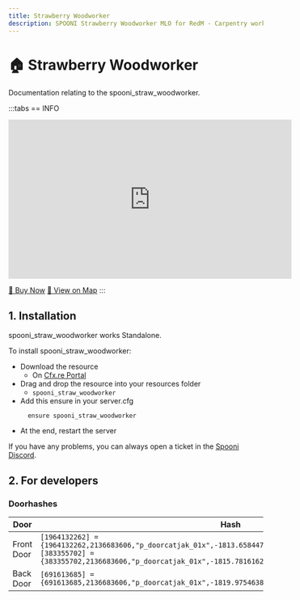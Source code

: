 ```yaml
---
title: Strawberry Woodworker
description: SPOONI Strawberry Woodworker MLO for RedM - Carpentry workshop with tools. Woodworking business for Strawberry roleplay in Red Dead Redemption 2 West Elizabeth.
---
```


# 🏠 Strawberry Woodworker
Documentation relating to the spooni_straw_woodworker.

:::tabs
== INFO
<iframe width="560" height="315" src="https://www.youtube.com/embed/oRdntxxa85Q?si=P-nYlUVzCiNfgEDV" frameborder="0" allow="accelerometer; autoplay; clipboard-write; encrypted-media; gyroscope; picture-in-picture; web-share" referrerpolicy="strict-origin-when-cross-origin" allowfullscreen></iframe>

<a href="https://spooni-mapping.tebex.io/package/6642062" class="button-buy">🛒 Buy Now</a>
<a href="https://spooni.de/rdr2/?m=house17" class="button-map">📍 View on Map</a>
:::

## 1. Installation
spooni_straw_woodworker works Standalone.  

To install spooni_straw_woodworker:
- Download the resource
  - On [Cfx.re Portal](https://portal.cfx.re/)
- Drag and drop the resource into your resources folder
  - `spooni_straw_woodworker`
- Add this ensure in your server.cfg
  ```
    ensure spooni_straw_woodworker
  ```
- At the end, restart the server

If you have any problems, you can always open a ticket in the [Spooni Discord](https://discord.gg/spooni).

## 2. For developers
### Doorhashes
| Door                      | Hash
|---------------------------|----------------------------------------------------------------------------------|
| Front Door                | `[1964132262] = {1964132262,2136683606,"p_doorcatjak_01x",-1813.6584472656,-424.51318359375,159.06127929688}` <br> `[383355702] = {383355702,2136683606,"p_doorcatjak_01x",-1815.7816162109,-423.94430541992,159.06127929688}`
| Back Door                 | `[691613685] = {691613685,2136683606,"p_doorcatjak_01x",-1819.9754638672,-429.04046630859,159.02969360352}`